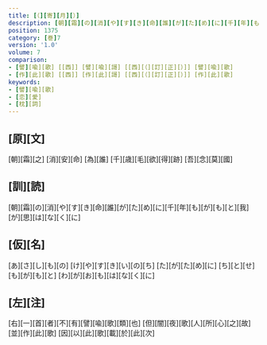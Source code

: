 ```yaml
---
title: [（][寄][月][）]
description: [朝][霜][の][消][や][す][き][命][誰][が][た][め][に][千][年][も][が][も][と][我][が][思][は][な][く][に]
position: 1375
category: [巻]7
version: '1.0'
volume: 7
comparison:
- [譬][喩][歌] [[西]] [譬][喩][謌] [[西][（][訂][正][）]] [譬][喩][歌]
- [作][此][歌] [[西]] [作][此][謌] [[西][（][訂][正][）]] [作][此][歌]
keywords:
- [譬][喩][歌]
- [恋][愛]
- [枕][詞]
---
```


## [原][文]

[朝][霜][之] [消][安][命] [為][誰] [千][歳][毛][欲][得][跡] [吾][念][莫][國]

## [訓][読]

[朝][霜][の][消][や][す][き][命][誰][が][た][め][に][千][年][も][が][も][と][我][が][思][は][な][く][に]

## [仮][名]

[あ][さ][し][も][の] [け][や][す][き][い][の][ち] [た][が][た][め][に] [ち][と][せ][も][が][も][と] [わ][が][お][も][は][な][く][に]

## [左][注]

[右][一][首][者][不][有][譬][喩][歌][類][也] [但][闇][夜][歌][人][所][心][之][故][並][作][此][歌] [因][以][此][歌][載][於][此][次]
